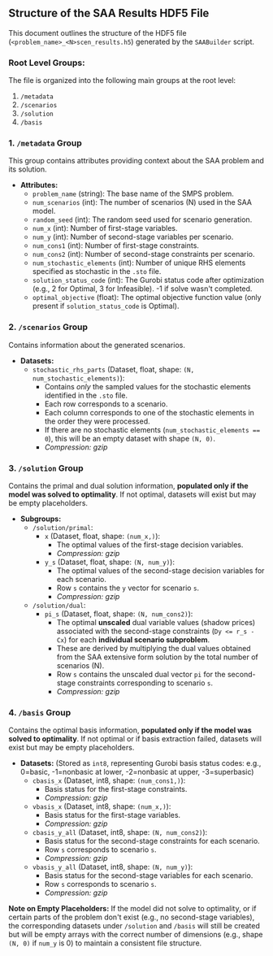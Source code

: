## Structure of the SAA Results HDF5 File

This document outlines the structure of the HDF5 file (`<problem_name>_<N>scen_results.h5`) generated by the `SAABuilder` script.

### Root Level Groups:

The file is organized into the following main groups at the root level:

1.  `/metadata`
2.  `/scenarios`
3.  `/solution`
4.  `/basis`

### 1. `/metadata` Group

This group contains attributes providing context about the SAA problem and its solution.

* **Attributes:**
    * `problem_name` (string): The base name of the SMPS problem.
    * `num_scenarios` (int): The number of scenarios (N) used in the SAA model.
    * `random_seed` (int): The random seed used for scenario generation.
    * `num_x` (int): Number of first-stage variables.
    * `num_y` (int): Number of second-stage variables per scenario.
    * `num_cons1` (int): Number of first-stage constraints.
    * `num_cons2` (int): Number of second-stage constraints per scenario.
    * `num_stochastic_elements` (int): Number of unique RHS elements specified as stochastic in the `.sto` file.
    * `solution_status_code` (int): The Gurobi status code after optimization (e.g., 2 for Optimal, 3 for Infeasible). -1 if solve wasn't completed.
    * `optimal_objective` (float): The optimal objective function value (only present if `solution_status_code` is Optimal).

### 2. `/scenarios` Group

Contains information about the generated scenarios.

* **Datasets:**
    * `stochastic_rhs_parts` (Dataset, float, shape: `(N, num_stochastic_elements)`):
        * Contains *only* the sampled values for the stochastic elements identified in the `.sto` file.
        * Each row corresponds to a scenario.
        * Each column corresponds to one of the stochastic elements in the order they were processed.
        * If there are no stochastic elements (`num_stochastic_elements == 0`), this will be an empty dataset with shape `(N, 0)`.
        * *Compression: gzip*

### 3. `/solution` Group

Contains the primal and dual solution information, **populated only if the model was solved to optimality**. If not optimal, datasets will exist but may be empty placeholders.

* **Subgroups:**
    * `/solution/primal`:
        * `x` (Dataset, float, shape: `(num_x,)`):
            * The optimal values of the first-stage decision variables.
            * *Compression: gzip*
        * `y_s` (Dataset, float, shape: `(N, num_y)`):
            * The optimal values of the second-stage decision variables for each scenario.
            * Row `s` contains the `y` vector for scenario `s`.
            * *Compression: gzip*
    * `/solution/dual`:
        * `pi_s` (Dataset, float, shape: `(N, num_cons2)`):
            * The optimal **unscaled** dual variable values (shadow prices) associated with the second-stage constraints (`Dy <= r_s - Cx`) for each **individual scenario subproblem**.
            * These are derived by multiplying the dual values obtained from the SAA extensive form solution by the total number of scenarios (N).
            * Row `s` contains the unscaled dual vector `pi` for the second-stage constraints corresponding to scenario `s`.
            * *Compression: gzip*

### 4. `/basis` Group

Contains the optimal basis information, **populated only if the model was solved to optimality**. If not optimal or if basis extraction failed, datasets will exist but may be empty placeholders.

* **Datasets:** (Stored as `int8`, representing Gurobi basis status codes: e.g., 0=basic, -1=nonbasic at lower, -2=nonbasic at upper, -3=superbasic)
    * `cbasis_x` (Dataset, int8, shape: `(num_cons1,)`):
        * Basis status for the first-stage constraints.
        * *Compression: gzip*
    * `vbasis_x` (Dataset, int8, shape: `(num_x,)`):
        * Basis status for the first-stage variables.
        * *Compression: gzip*
    * `cbasis_y_all` (Dataset, int8, shape: `(N, num_cons2)`):
        * Basis status for the second-stage constraints for each scenario.
        * Row `s` corresponds to scenario `s`.
        * *Compression: gzip*
    * `vbasis_y_all` (Dataset, int8, shape: `(N, num_y)`):
        * Basis status for the second-stage variables for each scenario.
        * Row `s` corresponds to scenario `s`.
        * *Compression: gzip*

**Note on Empty Placeholders:** If the model did not solve to optimality, or if certain parts of the problem don't exist (e.g., no second-stage variables), the corresponding datasets under `/solution` and `/basis` will still be created but will be empty arrays with the correct number of dimensions (e.g., shape `(N, 0)` if `num_y` is 0) to maintain a consistent file structure.